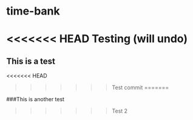 # time-bank
<<<<<<< HEAD
Testing (will undo)
=======

## This is a test
<<<<<<< HEAD
>>>>>>> Test commit
=======

###This is another test
>>>>>>> Test 2
